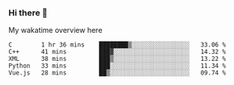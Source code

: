 ### Hi there 👋

<!--
**Jassy930/Jassy930** is a ✨ _special_ ✨ repository because its `README.md` (this file) appears on your GitHub profile.

Here are some ideas to get you started:

- 🔭 I’m currently working on ...
- 🌱 I’m currently learning ...
- 👯 I’m looking to collaborate on ...
- 🤔 I’m looking for help with ...
- 💬 Ask me about ...
- 📫 How to reach me: ...
- 😄 Pronouns: ...
- ⚡ Fun fact: ...
-->

My wakatime overview here
<!--START_SECTION:waka-->
```text
C        1 hr 36 mins    ████████▒░░░░░░░░░░░░░░░░   33.06 % 
C++      41 mins         ███▓░░░░░░░░░░░░░░░░░░░░░   14.32 % 
XML      38 mins         ███▒░░░░░░░░░░░░░░░░░░░░░   13.22 % 
Python   33 mins         ███░░░░░░░░░░░░░░░░░░░░░░   11.34 % 
Vue.js   28 mins         ██▒░░░░░░░░░░░░░░░░░░░░░░   09.74 % 
```
<!--END_SECTION:waka-->
